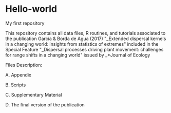 # Hello-world
My first repository

This repository contains all data files, R routines, and tutorials associated to the 
publication García & Borda de Agua (2017) "_Extended dispersal kernels in a changing world: insights from statistics of extremes"
included in the Special Feature "_Dispersal processes driving plant movement: challenges for range shifts in a changing world"
issued by _*Journal of Ecology

Files Description:

A. Appendix

B. Scripts

C. Supplementary Material

D. The final version of the publication



